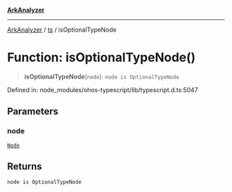 [**ArkAnalyzer**](../../../../README.md)

***

[ArkAnalyzer](../../../../globals.md) / [ts](../README.md) / isOptionalTypeNode

# Function: isOptionalTypeNode()

> **isOptionalTypeNode**(`node`): `node is OptionalTypeNode`

Defined in: node\_modules/ohos-typescript/lib/typescript.d.ts:5047

## Parameters

### node

[`Node`](../interfaces/Node.md)

## Returns

`node is OptionalTypeNode`
